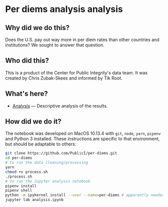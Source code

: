 # Per diems analysis analysis

## Why did we do this?

Does the U.S. pay out way more in per diem rates than other countries and institutions? We sought to answer that question.

## Who did this?

This is a product of the Center for Public Integrity's data team. It was created by Chris Zubak-Skees and informed by Tik Root.

## What's here?

* [Analysis](analysis.ipynb) — Descriptive analysis of the results.

## How did we do it?

The notebook was developed on MacOS 10.13.4 with `git`, `node`, `yarn`, `pipenv` and Python 3 installed. These instructions are specific to that environment, but should be adaptable to others:

```sh
git clone https://github.com/PublicI/per-diems.git
cd per-diems
# to run the data cleaning/processing
yarn
chmod +x process.sh
./process.sh
# to run the Jupyter analysis notebook
pipenv install
pipenv shell
python -m ipykernel install --user --name=per-diems # apparently needed for kernel to play nice with pipenv
jupyter lab analysis.ipynb
```
